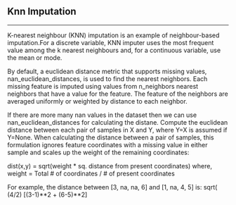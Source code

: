 ## Knn Imputation
---

K-nearest neighbour (KNN) imputation is an example of neighbour-based imputation.For a discrete variable, KNN imputer uses the most frequent value among the k nearest neighbours and,
for a continuous variable, use the mean or mode. 

By default, a euclidean distance metric that supports missing values, nan_euclidean_distances, 
is used to find the nearest neighbors. Each missing feature is imputed using values from n_neighbors nearest neighbors
that have a value for the feature. The feature of the neighbors are averaged uniformly or weighted by distance to each neighbor. 

If there are more many nan values in the dataset then we can use nan_euclidean_distances for calculating the distane.
Compute the euclidean distance between each pair of samples in X and Y, where Y=X is assumed if Y=None. When calculating the distance between a pair of samples, this formulation ignores feature coordinates with a missing value in either sample and scales up the weight of the remaining coordinates:

dist(x,y) = sqrt(weight * sq. distance from present coordinates) where, weight = Total # of coordinates / # of present coordinates

For example, the distance between [3, na, na, 6] and [1, na, 4, 5] is: sqrt( (4/2) [(3-1)**2 + (6-5)**2] 
 


 

